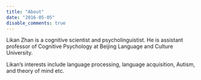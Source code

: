 ```yaml
---
title: "About"
date: "2016-05-05"
disable_comments: true
---
```


Likan Zhan is a cognitive scientist and psycholinguistist. He is assistant professor of Cognitive Psychology at Beijing Language and Culture University.

Likan’s interests include language processing, language acquisition, Autism, and theory of mind etc.
